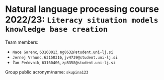 # Natural language processing course 2022/23: `Literacy situation models knowledge base creation`

Team members:
 * `Nace Gorenc`, `63160013`, `ng0632@student.uni-lj.si`
 * `Jernej Vrhunc`, `63150316`, `jv4739@student.uni-lj.si`
 * `Žan Pečovnik`, `63160406`, `zp8358@student.uni-lj.si`
 
Group public acronym/name: `skupina123`
